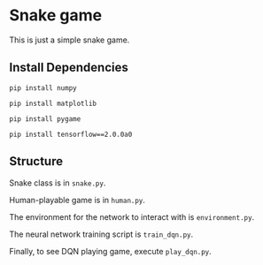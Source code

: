 # Snake game

This is just a simple snake game.

## Install Dependencies

`pip install numpy`

`pip install matplotlib`

`pip install pygame`

`pip install tensorflow==2.0.0a0`

## Structure

Snake class is in `snake.py`.

Human-playable game is in `human.py`.

The environment for the network to interact with is `environment.py`.

The neural network training script is `train_dqn.py`.

Finally, to see DQN playing game, execute `play_dqn.py`.
